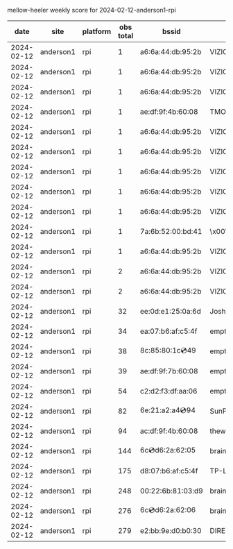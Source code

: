 mellow-heeler weekly score for 2024-02-12-anderson1-rpi

|date|site|platform|obs total|bssid|ssid|lat|lng|
|--|--|--|--|--|--|--|--|
|2024-02-12|anderson1|rpi|1|a6:6a:44:db:95:2b|VIZIOCastAudio6387|0|0|
|2024-02-12|anderson1|rpi|1|a6:6a:44:db:95:2b|VIZIOCastAudio9033|0|0|
|2024-02-12|anderson1|rpi|1|a6:6a:44:db:95:2b|VIZIOCastAudio4879|0|0|
|2024-02-12|anderson1|rpi|1|ae:df:9f:4b:60:08|TMOBILE-6006-2.4GHz_4|0|0|
|2024-02-12|anderson1|rpi|1|a6:6a:44:db:95:2b|VIZIOCastAudio6186|0|0|
|2024-02-12|anderson1|rpi|1|a6:6a:44:db:95:2b|VIZIOCastAudio7757|0|0|
|2024-02-12|anderson1|rpi|1|a6:6a:44:db:95:2b|VIZIOCastAudio1051|0|0|
|2024-02-12|anderson1|rpi|1|a6:6a:44:db:95:2b|VIZIOCastAudio3892|0|0|
|2024-02-12|anderson1|rpi|1|a6:6a:44:db:95:2b|VIZIOCastAudio2009|0|0|
|2024-02-12|anderson1|rpi|1|7a:6b:52:00:bd:41|\x00\x00\x00\x00\x00\x00\x00\x00\x00\x00\x00\x00\x00\x00|0|0|
|2024-02-12|anderson1|rpi|1|a6:6a:44:db:95:2b|VIZIOCastAudio6680|0|0|
|2024-02-12|anderson1|rpi|2|a6:6a:44:db:95:2b|VIZIOCastAudio1322|0|0|
|2024-02-12|anderson1|rpi|2|a6:6a:44:db:95:2b|VIZIOCastAudio2410|0|0|
|2024-02-12|anderson1|rpi|32|ee:0d:e1:25:0a:6d|JoshLily|0|0|
|2024-02-12|anderson1|rpi|34|ea:07:b6:af:c5:4f|empty_ssid|0|0|
|2024-02-12|anderson1|rpi|38|8c:85:80:1c:cd:49|empty_ssid|0|0|
|2024-02-12|anderson1|rpi|39|ae:df:9f:7b:60:08|empty_ssid|0|0|
|2024-02-12|anderson1|rpi|54|c2:d2:f3:df:aa:06|empty_ssid|0|0|
|2024-02-12|anderson1|rpi|82|6e:21:a2:a4:cd:94|SunPower21450|0|0|
|2024-02-12|anderson1|rpi|94|ac:df:9f:4b:60:08|theweef|0|0|
|2024-02-12|anderson1|rpi|144|6c:cd:d6:2a:62:05|braingang2_5GEXT|0|0|
|2024-02-12|anderson1|rpi|175|d8:07:b6:af:c5:4f|TP-Link_C54F|0|0|
|2024-02-12|anderson1|rpi|248|00:22:6b:81:03:d9|braingang2|0|0|
|2024-02-12|anderson1|rpi|276|6c:cd:d6:2a:62:06|braingang2_2GEXT|0|0|
|2024-02-12|anderson1|rpi|279|e2:bb:9e:d0:b0:30|DIRECT-9ED03030|0|0|
